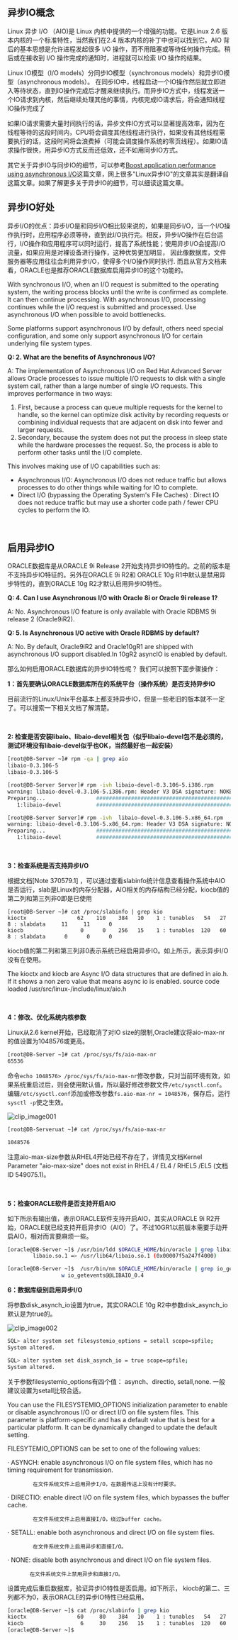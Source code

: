 

## 异步IO概念

Linux 异步 I/O （AIO)是 Linux 内核中提供的一个增强的功能。它是Linux 2.6 版本内核的一个标准特性，当然我们在2.4 版本内核的补丁中也可以找到它。AIO 背后的基本思想是允许进程发起很多 I/O 操作，而不用阻塞或等待任何操作完成。稍后或在接收到 I/O 操作完成的通知时，进程就可以检索 I/O 操作的结果。

Linux IO模型（I/O models）分同步IO模型（synchronous models）和异步IO模型（asynchronous models）。 在同步IO中，线程启动一个IO操作然后就立即进入等待状态，直到IO操作完成后才醒来继续执行。而异步IO方式中，线程发送一个IO请求到内核，然后继续处理其他的事情，内核完成IO请求后，将会通知线程IO操作完成了

如果IO请求需要大量时间执行的话，异步文件IO方式可以显著提高效率，因为在线程等待的这段时间内，CPU将会调度其他线程进行执行，如果没有其他线程需要执行的话，这段时间将会浪费掉（可能会调度操作系统的零页线程）。如果IO请求操作很快，用异步IO方式反而还低效，还不如用同步IO方式。

其它关于异步IO与同步IO的细节，可以参考[Boost application performance using asynchronous I/O](http://www.ibm.com/developerworks/linux/library/l-async/index.html)这篇文章，网上很多"Linux异步IO"的文章其实是翻译自这篇文章。如果了解更多关于异步IO的细节，可以细读这篇文章。

## 异步IO好处

异步I/O的优点：异步I/O是和同步I/O相比较来说的，如果是同步I/O，当一个I/O操作执行时，应用程序必须等待，直到此I/O执行完。相反，异步I/O操作在后台运行，I/O操作和应用程序可以同时运行，提高了系统性能；使用异步I/O会提高I/O流量，如果应用是对裸设备进行操作，这种优势更加明显， 因此像数据库，文件服务器等应用往往会利用异步I/O，使得多个I/O操作同时执行. 而且从官方文档来看，ORACLE也是推荐ORACLE数据库启用异步IO的这个功能的。

With synchronous  I/O, when an I/O request is submitted to the operating system, the  writing process blocks until the write is confirmed as complete. It can  then continue processing. With asynchronous I/O, processing continues  while the I/O request is submitted and processed. Use asynchronous I/O  when possible to avoid bottlenecks.

Some platforms support asynchronous I/O by default, others need special  configuration, and some only support asynchronous I/O for certain  underlying file system types.

**Q: 2. What are the benefits of Asynchronous I/O?**

A: The implementation of Asynchronous I/O on Red Hat Advanced Server  allows Oracle processes to issue multiple I/O requests to disk with a  single system call, rather than a large number of single I/O requests.  This improves performance in two ways:

1. First, because a process can queue multiple requests for the kernel to handle, so the kernel can optimize disk activity by recording requests or  combining individual requests that are adjacent on disk into fewer and  larger requests.
2. Secondary, because the system does not put the process in sleep state while the  hardware processes the request. So, the process is able to perform other tasks until the I/O complete.

This involves making use of I/O capabilities such as:

- Asynchronous I/O: Asynchronous I/O does not reduce traffic but allows processes to  do other things while waiting for IO to complete.
- Direct I/O (bypassing the Operating System's File Caches) : Direct IO does not reduce traffic but may use a shorter code path / fewer CPU cycles to  perform the IO.

‍

## 启用异步IO

ORACLE数据库是从ORACLE 9i Release 2开始支持异步IO特性的。之前的版本是不支持异步IO特征的。另外在ORACLE 9i R2和 ORACLE 10g R1中默认是禁用异步特性的，直到ORACLE 10g R2才默认启用异步IO特性。

**Q: 4. Can I use Asynchronous I/O with Oracle 8i or Oracle 9i release 1?**

A: No. Asynchronous I/O feature is only available with Oracle RDBMS 9i release 2 (Oracle9iR2).

**Q: 5. Is Asynchronous I/O active with Oracle RDBMS by default?**

A: No. By default, Oracle9iR2 and Oracle10gR1 are shipped with  asynchronous I/O support disabled.In 10gR2 asyncIO is enabled by  default.

那么如何启用ORACLE数据库的异步IO特性呢？ 我们可以按照下面步骤操作：

**1：首先要确认ORACLE数据库所在的系统平台（操作系统）是否支持异步IO**

   目前流行的Linux/Unix平台基本上都支持异步IO，但是一些老旧的版本就不一定了。可以搜索一下相关文档了解清楚。

‍

**2: 检查是否安装libaio、libaio-devel相关包（似乎libaio-devel包不是必须的，测试环境没有libaio-devel似乎也OK，当然最好也一起安装）**

```bash
[root@DB-Server ~]# rpm -qa | grep aio 
libaio-0.3.106-5
libaio-0.3.106-5

[root@DB-Server Server]# rpm -ivh libaio-devel-0.3.106-5.i386.rpm
warning: libaio-devel-0.3.106-5.i386.rpm: Header V3 DSA signature: NOKEY, key ID 1e5e0159
Preparing...                ########################################### [100%]
   1:libaio-devel           ########################################### [100%]

[root@DB-Server Server]# rpm -ivh  libaio-devel-0.3.106-5.x86_64.rpm
warning: libaio-devel-0.3.106-5.x86_64.rpm: Header V3 DSA signature: NOKEY, key ID 1e5e0159
Preparing...                ########################################### [100%]
   1:libaio-devel           ########################################### [100%]
```

‍

**3：检查系统是否支持异步I/O**

根据文档\[Note 370579.1\] ，可以通过查看slabinfo统计信息查看操作系统中AIO是否运行，slab是Linux的内存分配器，AIO相关的内存结构已经分配，kiocb值的第二列和第三列非0即是已使用

```
[root@DB-Server ~]# cat /proc/slabinfo | grep kio 
kioctx                62    110    384   10    1 : tunables   54   27    8 : slabdata     11     11      0
kiocb                  0      0    256   15    1 : tunables  120   60    8 : slabdata      0      0      0
```

kiocb值的第二列和第三列非0表示系统已经启用异步IO。如上所示，表示异步I/O没有在使用。

The kioctx and kiocb are  Async I/O data structures that are defined in aio.h. If it shows a non  zero value that means async io is enabled. source code loaded  /usr/src/linux-<version>/include/linux/aio.h

‍

**4：修改、优化系统内核参数**

Linux从2.6 kernel开始，已经取消了对IO size的限制,Oracle建议将aio-max-nr的值设置为1048576或更高。

```bash
[root@DB-Server ~]# cat /proc/sys/fs/aio-max-nr
65536 
```

命令`echo 1048576> /proc/sys/fs/aio-max-nr`​修改参数，只对当前环境有效，如果系统重启过后，则会使用默认值，所以最好修改参数文件`/etc/sysctl.conf`​。编辑`/etc/sysctl.conf`​添加或修改参数`fs.aio-max-nr = 1048576`​，保存后。运行`sysctl -p`​使之生效。

![clip_image001](network-asset-73542-20151025214012927-1272798466-20241211171643-fgsr1oa.png "clip_image001")

```bash
[root@DB-Serveruat ~]# cat /proc/sys/fs/aio-max-nr

1048576 
```

注意aio-max-size参数从RHEL4开始已经不存在了，详情见文档Kernel Parameter "aio-max-size" does not exist in RHEL4 / EL4 / RHEL5 /EL5 (文档 ID 549075.1)。

‍

**5：检查ORACLE软件是否支持开启AIO**

如下所示有输出值，表示ORACLE软件支持开启AIO，其实从ORACLE 9i R2开始，ORACLE就已经支持开启异步IO（AIO）了。不过10GR1以前版本需要手动开启AIO，相对而言要麻烦一些。

```bash
[oracle@DB-Server ~]$ /usr/bin/ldd $ORACLE_HOME/bin/oracle | grep libaio
        libaio.so.1 => /usr/lib64/libaio.so.1 (0x00007f5a247f4000)

[oracle@DB-Server ~]$  /usr/bin/nm $ORACLE_HOME/bin/oracle | grep io_getevent 
                 w io_getevents@@LIBAIO_0.4
```

**6：数据库级别启用异步I/O**

将参数disk_asynch_io设置为true，其实ORACLE 10g R2中参数disk_asynch_io默认是为true的。

![clip_image002](network-asset-73542-20151025214021161-679632010-20241211171857-eygf8r4.png "clip_image002")

```bash
SQL> alter system set filesystemio_options = setall scope=spfile; 
System altered.

SQL> alter system set disk_asynch_io = true scope=spfile; 
System altered.
```

关于参数filesystemio_options有四个值： asynch、directio, setall,none. 一般建议设置为setall比较合适。

You can use the FILESYSTEMIO_OPTIONS initialization parameter to enable or disable asynchronous I/O or  direct I/O on file system files. This parameter is platform-specific and has a default value that is best for a particular platform. It can be  dynamically changed to update the default setting.

FILESYTEMIO_OPTIONS can be set to one of the following values:

   · ASYNCH: enable asynchronous I/O on file system files, which has no timing requirement for transmission.

            在文件系统文件上启用异步I/O，在数据传送上没有计时要求。

· DIRECTIO: enable direct I/O on file system files, which bypasses the buffer cache.

            在文件系统文件上启用直接I/O，绕过buffer cache。

· SETALL: enable both asynchronous and direct I/O on file system files.

            在文件系统文件上启用异步和直接I/O。

· NONE: disable both asynchronous and direct I/O on file system files.

           在文件系统文件上禁用异步和直接I/O。

设置完成后重启数据库，验证异步IO特性是否启用。如下所示， kiocb的第二、三列都不为0，表示ORACLE的异步IO特性已经启用。

```bash
[oracle@DB-Server ~]$ cat /proc/slabinfo | grep kio 
kioctx                60     80    384   10    1 : tunables   54   27    8 : slabdata      8      8      0
kiocb                  6     30    256   15    1 : tunables  120   60    8 : slabdata      2      2      0
[oracle@DB-Server ~]$ 
```
